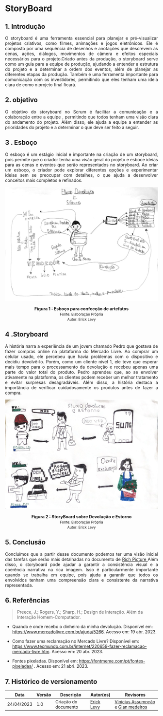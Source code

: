 # StoryBoard

## 1. Introdução

<p align="justify">
    O storyboard é uma ferramenta essencial para planejar e pré-visualizar projetos criativos, como filmes, animações e jogos eletrônicos. Ele é composto por uma sequência de desenhos e anotações que descrevem as cenas, ações, diálogos, movimentos de câmera e efeitos especiais necessários para o projeto.Criado antes da produção, o storyboard serve como um guia para a equipe de produção, ajudando a entender a estrutura do projeto e a determinar a ordem dos eventos, além de planejar as diferentes etapas da produção. Também é uma ferramenta importante para comunicação com os investidores, permitindo que eles tenham uma ideia clara de como o projeto final ficará.
</p>

## 2. objetivo

<p align="justify">
    O objetivo do storyboard no Scrum é facilitar a comunicação e a colaboração entre a equipe , permitindo que todos tenham uma visão clara do andamento do projeto. Além disso, ele ajuda a equipe a entender as prioridades do projeto e a determinar o que deve ser feito a seguir.
</p>

## 3 . Esboço

<p align="justify">
    O esboço é um estágio inicial e importante na criação de um storyboard, pois permite que o criador tenha uma visão geral do projeto e esboce ideias para as cenas e eventos que serão representados no storyboard. Ao criar um esboço, o criador pode explorar diferentes opções e experimentar ideias sem se preocupar com detalhes, o que ajuda a desenvolver conceitos mais completos e refinados.
</p>

![Esboço base para Rich-picture e StoryBoard](../../Assets/devolucao-estorno.jpeg)

<figcaption align='center'>
    <b>Figura 1 : Esboço para confecção de artefatos</b>
    <br><small>Fonte: Elaboração Própria</small>
    <br><small>Autor: Erick Levy</small>
</figcaption>

## 4 .Storyboard

<p align="justify">
    A história narra a experiência de um jovem chamado Pedro que gostava de fazer compras online na plataforma do Mercado Livre. Ao comprar um celular usado, ele percebeu que havia problemas com o dispositivo e decidiu devolvê-lo. Porém, como um cliente nível 1, ele teve que esperar mais tempo para o processamento da devolução e recebeu apenas uma parte do valor total do produto. Pedro aprendeu que, ao se envolver ativamente na plataforma, os clientes podem receber um melhor tratamento e evitar surpresas desagradáveis. Além disso, a história destaca a importância de verificar cuidadosamente os produtos antes de fazer a compra.
</p>

![Devolução e Estorno](../../Assets/storyboard.jpeg )

<figcaption align='center'>
    <b>Figura 2 : StoryBoard sobre Devolução e Estorno</b>
    <br><small>Fonte: Elaboração Própria</small>
    <br><small>Autor: Erick Levy</small>
</figcaption>

## 5. Conclusão

<p align="justify">
    Concluímos que a partir desse documento podemos ter uma visão inicial das tarefas que serão mais detalhadas no documento de <a href="https://unbarqdsw2023-1.github.io/2023.1_G3_ProjetoMercadoLivre/#/Base/DesignSprint" > Rich Picture </a> Além disso, o storyboard pode ajudar a garantir a consistência visual e a coerência narrativa na rica imagem. Isso é particularmente importante quando se trabalha em equipe, pois ajuda a garantir que todos os envolvidos tenham uma compreensão clara e consistente da narrativa representada.
</p>



## 6. Referências

> Preece, J.; Rogers, Y.; Sharp, H.; Design de Interação. Além da Interação Homem-Computador.

* Quando e onde recebo o dinheiro da minha devolução. Disponível em: <https://www.mercadolivre.com.br/ajuda/5266>. Acesso em: 19 abr. 2023.
* Como fazer uma reclamação no Mercado Livre? Disponível em: <https://www.tecmundo.com.br/internet/220659-fazer-reclamacao-mercado-livre.htm>. Acesso em: 20 abr. 2023.

* Fontes pixeladas. Disponível em: <https://fontmeme.com/pt/fontes-pixeladas/> . Acesso em: 21 abri. 2023.
 


## 7. Histórico de versionamento


|Data | Versão | Descrição | Autor(es)|Revisores|
| -- | -- | -- | -- |--|
| 24/04/2023 | 1.0 | Criação do documento | [Erick Levy](https://github.com/Ericklevy) | [Vinícius Assumpção](https://github.com/viniman27) e [Gian medeiros](https://github.com/GianMedeiros)  |<br>

